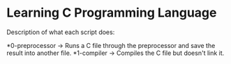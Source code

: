 # Learning C Programming Language
Description of what each script does:

*0-preprocessor -> Runs a C file through the preprocessor and save the result into another file.
*1-compiler -> Compiles the C file but doesn't link it.